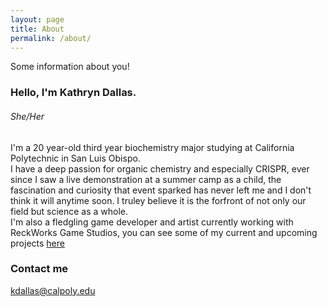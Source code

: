 ```yaml
---
layout: page
title: About
permalink: /about/
---
```


Some information about you!

### Hello, I'm Kathryn Dallas.
###### She/Her

I'm a 20 year-old third year biochemistry major studying at California Polytechnic in San Luis Obispo. <br>
I have a deep passion for organic chemistry and especially CRISPR, ever since I saw a live demonstration at a summer camp as a child, the fascination and curiosity that event sparked has never left me and I don't think it will anytime soon. I truley believe it is the forfront of not only our field but science as a whole. <br>
I'm also a fledgling game developer and artist currently working with ReckWorks Game Studios, you can see some of my current and upcoming projects [here](https://k-dallas.github.io/projects/) <br>

### Contact me

[kdallas@calpoly.edu](mailto:kdallas@calpoly.edu)
